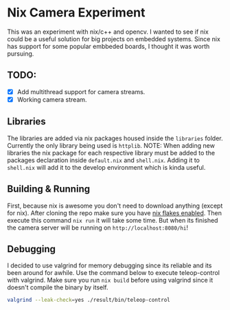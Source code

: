 # Nix Camera Experiment

This was an experiment with nix/c++ and opencv. I wanted to see if nix could be a useful solution for big projects on embedded systems. Since nix has support for some popular embbeded boards, I thought it was worth pursuing.

## TODO:

- [X] Add multithread support for camera streams.
- [X] Working camera stream.

## Libraries

The libraries are added via nix packages housed inside the `libraries` folder. Currently the only library being used is `httplib`. NOTE: When adding new libraries the nix package for each respective library must be added to the packages declaration inside `default.nix` and `shell.nix`. Adding it to `shell.nix` will add it to the develop environment which is kinda useful.

## Building & Running

First, because nix is awesome you don't need to download anything (except for nix). After cloning the repo make sure you have [nix flakes enabled](https://nixos.wiki/wiki/Flakes). Then execute this command `nix run` it will take some time. But when its finished the camera server will be running on `http://localhost:8080/hi`!

## Debugging

I decided to use valgrind for memory debugging since its reliable and its been around for awhile. Use the command below to execute teleop-control with valgrind. Make sure you run `nix build` before using valgrind since it doesn't compile the binary by itself.

```sh
valgrind --leak-check=yes ./result/bin/teleop-control
```
